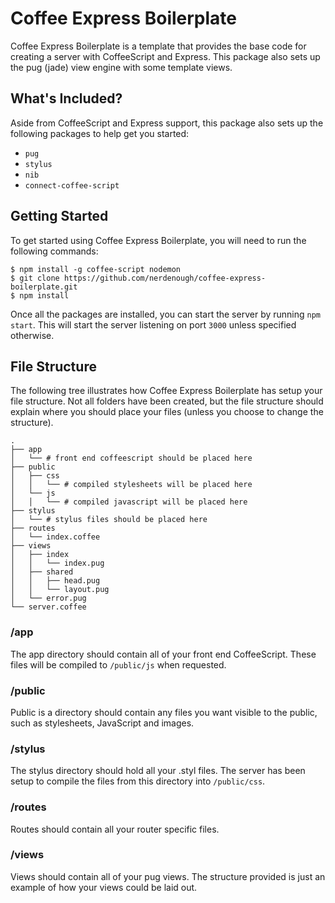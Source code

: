 # Coffee Express Boilerplate
Coffee Express Boilerplate is a template that provides the base code for
creating a server with CoffeeScript and Express. This package also sets up
the pug (jade) view engine with some template views.

## What's Included?
Aside from CoffeeScript and Express support, this package also sets up the
following packages to help get you started:

- `pug`
- `stylus`
- `nib`
- `connect-coffee-script`

## Getting Started
To get started using Coffee Express Boilerplate, you will need to run the
following commands:

```
$ npm install -g coffee-script nodemon
$ git clone https://github.com/nerdenough/coffee-express-boilerplate.git
$ npm install
```

Once all the packages are installed, you can start the server by running `npm
start`. This will start the server listening on port `3000` unless specified
otherwise.

## File Structure
The following tree illustrates how Coffee Express Boilerplate has setup your
file structure. Not all folders have been created, but the file structure should
explain where you should place your files (unless you choose to change the
structure).

```
.
├── app
│   └── # front end coffeescript should be placed here
├── public
│   ├── css
│   │   └── # compiled stylesheets will be placed here
│   └── js
│   │   └── # compiled javascript will be placed here
├── stylus
│   └── # stylus files should be placed here
├── routes
│   └── index.coffee
├── views
│   ├── index
│   │   └── index.pug
│   ├── shared
│   │   ├── head.pug
│   │   └── layout.pug
│   └── error.pug
└── server.coffee
```

### /app
The app directory should contain all of your front end CoffeeScript. These files
will be compiled to `/public/js` when requested.

### /public
Public is a directory should contain any files you want visible to the public,
such as stylesheets, JavaScript and images.

### /stylus
The stylus directory should hold all your .styl files. The server has been setup
to compile the files from this directory into `/public/css`.

### /routes
Routes should contain all your router specific files.

### /views
Views should contain all of your pug views. The structure provided is just an
example of how your views could be laid out.
